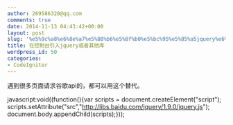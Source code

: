 ```yaml
---
author: 269586320@qq.com
comments: true
date: 2014-11-13 04:43:42+00:00
layout: post
slug: '%e5%9c%a8%e6%8e%a7%e5%88%b6%e5%8f%b0%e5%bc%95%e5%85%a5jquery%e6%88%96%e8%80%85%e5%85%b6%e4%bb%96%e5%ba%93'
title: 在控制台引入jquery或者其他库
wordpress_id: 50
categories:
- CodeIgniter
---
```


遇到很多页面请求谷歌api的，都可以用这个替代。



javascript:void((function(){var scripts = document.createElement("script");
scripts.setAttribute("src","http://libs.baidu.com/jquery/1.9.0/jquery.js");
document.body.appendChild(scripts);}));
